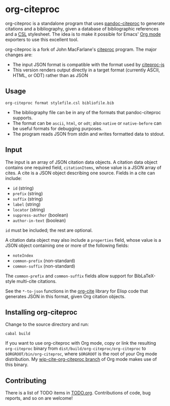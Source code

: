 # org-citeproc

org-citeproc is a standalone program that uses [pandoc-citeproc]
to generate citations and a bibliography, given a database of bibliographic
references and a [CSL] stylesheet.  The idea is to make it possible for
Emacs' [Org mode] exporters to use this excellent tool.  

org-citeproc is a fork of John MacFarlane's [citeproc] program.  The
major changes are:

- The input JSON format is compatible with the format used by [citeproc-js]
- This version renders output directly in a target format (currently
  ASCII, HTML, or ODT) rather than as JSON

[pandoc-citeproc]: https://github.com/jgm/pandoc-citeproc
[citeproc-js]: http://gsl-nagoya-u.net/http/pub/citeproc-doc.html
[CSL]: http://citationstyles.org/
[Org mode]: http://orgmode.org
[citeproc]: https://github.com/jgm/citeproc 

## Usage

    org-citeproc format stylefile.csl bibliofile.bib

- The bibliography file can be in any of the formats that pandoc-citeproc
  supports.
- The format can be `ascii`, `html`, or `odt`; also `native` or
  `native-before` can be useful formats for debugging purposes.
- The program reads JSON from stdin and writes formatted data to stdout.

## Input

The input is an array of JSON citation data objects.  A citation data
object contains one required field, `citationItems`, whose value is a
JSON array of cites.  A cite is a JSON object describing one source.
Fields in a cite can include:

- `id` (string)
- `prefix` (string)
- `suffix` (string)
- `label` (string)
- `locator` (string)
- `suppress-author` (boolean)
- `author-in-text` (boolean)

`id` must be included; the rest are optional.

A citation data object may also include a `properties` field, whose
value is a JSON object containing one or more of the following fields:

- `noteIndex`
- `common-prefix` (non-standard)
- `common-suffix` (non-standard)

The `common-prefix` and `common-suffix` fields allow support for
BibLaTeX-style multi-cite citations.

See the `*-to-json` functions in the [org-cite] library for Elisp code
that generates JSON in this format, given Org citation objects.

[org-cite]: https://github.com/wyleyr/org-mode/blob/wip-cite-org-citeproc/lisp/org-cite.el

## Installing org-citeproc

Change to the source directory and run:

    cabal build

If you want to use org-citeproc with Org mode, copy or link the
resulting `org-citeproc` binary from
`dist/build/org-citeproc/org-citeproc` to `$ORGROOT/bin/org-citeproc`,
where `$ORGROOT` is the root of your Org mode distribution.  My
[wip-cite-org-citeproc branch] of Org mode makes use of this binary.

[wip-cite-org-citeproc branch]: https://github.com/wyleyr/org-mode/

## Contributing
There is a list of TODO items in [TODO.org].  Contributions of code, bug
reports, and so on are welcome!

[TODO.org]: ./TODO.org

